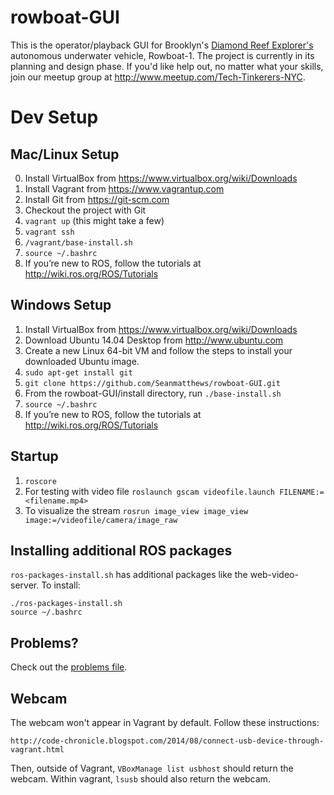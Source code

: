 # rowboat-GUI
This is the operator/playback GUI for Brooklyn's [Diamond Reef Explorer's](http://www.diamondreefexplorers.org/) autonomous underwater vehicle, Rowboat-1.  The project is currently in its planning and design phase. If you'd like help out, no matter what your skills, join our meetup group at http://www.meetup.com/Tech-Tinkerers-NYC. 

# Dev Setup

## Mac/Linux Setup
0. Install VirtualBox from https://www.virtualbox.org/wiki/Downloads
0. Install Vagrant from https://www.vagrantup.com
2. Install Git from https://git-scm.com 
1. Checkout the project with Git
3. `vagrant up` (this might take a few)
4. `vagrant ssh`
5. `/vagrant/base-install.sh`
6. `source ~/.bashrc`
7. If you’re new to ROS, follow the tutorials at http://wiki.ros.org/ROS/Tutorials

## Windows Setup 
1. Install VirtualBox from https://www.virtualbox.org/wiki/Downloads
2. Download Ubuntu 14.04 Desktop from http://www.ubuntu.com
3. Create a new Linux 64-bit VM and follow the steps to install your downloaded Ubuntu image.
4. `sudo apt-get install git`
5. `git clone https://github.com/Seanmatthews/rowboat-GUI.git`
6. From the rowboat-GUI/install directory, run `./base-install.sh`
7. `source ~/.bashrc`
8. If you’re new to ROS, follow the tutorials at http://wiki.ros.org/ROS/Tutorials

## Startup
1. `roscore`
1. For testing with video file `roslaunch gscam videofile.launch FILENAME:=<filename.mp4>`
1. To visualize the stream `rosrun image_view image_view image:=/videofile/camera/image_raw` 

## Installing additional ROS packages

`ros-packages-install.sh` has additional packages like the web-video-server. To install:

```
./ros-packages-install.sh
source ~/.bashrc
```

## Problems?

Check out the [problems file](https://github.com/Seanmatthews/rowboat-GUI/blob/master/Problems.md).

## Webcam
The webcam won't appear in Vagrant by default. Follow these instructions:

`http://code-chronicle.blogspot.com/2014/08/connect-usb-device-through-vagrant.html`

Then, outside of Vagrant, `VBoxManage list usbhost` should return the webcam. Within vagrant, `lsusb` should also return the webcam.

